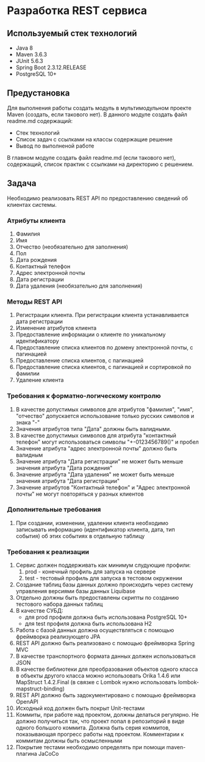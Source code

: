 # Разработка REST сервиса

## Используемый стек технологий

- Java 8
- Maven 3.6.3
- JUnit 5.6.3
- Spring Boot 2.3.12.RELEASE
- PostgreSQL 10+

## Предустановка

Для выполнения работы создать модуль в мультимодульном проекте Maven (создать, если такового нет).
В данного модуле создать файл readme.md содержащий:

- Стек технологий
- Список задач с ссылками на классы содержащие решение
- Вывод по выполненой работе

В главном модуле создать файл readme.md (если такового нет), содержащий,
список практик с ссылками на директорию с решением.

## Задача

Необходимо реализовать REST API по предоставлению сведений об клиентах системы.

### Атрибуты клиента
1. Фамилия
2. Имя
3. Отчество (необязательно для заполнения)
4. Пол
5. Дата рождения
6. Контактный телефон
7. Адрес электронной почты
8. Дата регистрации
9. Дата удаления (необязательно для заполнения)

### Методы REST API
1. Регистрации клиента. При регистрации клиента устанавливается дата регистрации
2. Изменение атрибутов клиента
3. Предоставление информации о клиенте по уникальному идентификатору
4. Предоставление списка клиентов по домену электронной почты, с пагинацией
5. Предоставление списка клиентов, с пагинацией
6. Предоставление списка клиентов, с пагинацией и сортировкой по фамилии
7. Удаление клиента

### Требования к форматно-логическому контролю
1. В качестве допустимых символов для атрибутов "фамилия", "имя", "отчество" допускается использование только русских символов и знака "-"
2. Значения атрибутов типа "Дата" должны быть валидными.
3. В качестве допустимых символов для атрибута "контактный телефон" могут использоваться символы "+-0123456789()" и пробел
4. Значение атрибута "адрес электронной почты" должно быть валидным
5. Значение атрибута "Дата регистрации" не может быть меньше значения атрибута "Дата рождения"
6. Значение атрибута "Дата удаления" не может быть меньше значения атрибута "Дата регистрации"
7. Значение атрибутов "Контактный телефон" и "Адрес электронной почты" не могут повторяться у разных клиентов

### Дополнительные требования
1. При создании, изменении, удалении клиента необходимо записывать информацию (идентификатор клиента, дата, тип события)
об этих событиях в отдельную таблицу

### Требования к реализации
1. Сервис должен поддерживать как минимум слудующие профили:
   1. prod - конечный профиль для запуска на сервере
   2. test - тестовый профиль для запуска в тестовом окружении
2. Создание таблиц базы данных должно происходить через систему управления версиями базы данных Liquibase
3. Отдельно должны быть предоставлены скрипты по созданию тестового набора данных таблиц
4. В качестве СУБД:
   - для prod профиля должна быть использована PostgreSQL 10+
   - для test профиля должна быть использована H2
5. Работа с базой данных должна осуществляться с помощью фреймворка реализующего JPA
6. REST API должно быть реализовано с помощью фреймворка Spring MVC
7. В качестве транспортного формата данных должен использоваться JSON
8. В качестве библиотеки для преобразования объектов одного класса в объекты другого класса можно использовать Orika 1.4.6
или MapStruct 1.4.2.Final (в связке с Lombok нужно использовать lombok-mapstruct-binding)
9. REST API должно быть задокументировано с помощью фреймворка OpenAPI
10. Исходный код должен быть покрыт Unit-тестами
11. Коммиты, при работе над проектом, должны делаться регулярно. Не должно получиться так, что проект попал в репозиторий
в виде одного большого коммита. Должна быть серия коммитов, показывающая прогресс работы над проектом.
Комментарии к коммитам должны быть осмысленными
12. Покрытие тестами необходимо определять при помощи maven-плагина JaCoCo
